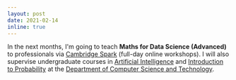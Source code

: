 ```yaml
---
layout: post
date: 2021-02-14
inline: true
---
```


In the next months, I'm going to teach **Maths for Data Science (Advanced)** to professionals via [Cambridge Spark](https://cambridgespark.com/ai-apprenticeships-l7-academy/) (full-day online workshops). I will also supervise undergraduate courses in [Artificial Intelligence](https://www.cl.cam.ac.uk/teaching/2021/ArtInt/) and [Introduction to Probability](https://www.cl.cam.ac.uk/teaching/2021/IntroProb/) at the [Department of Computer Science and Technology](https://www.cst.cam.ac.uk/).
